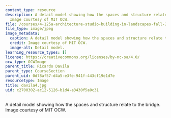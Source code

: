 ```yaml
---
content_type: resource
description: A detail model showing how the spaces and structure relate to the bridge.
  Image courtesy of MIT OCW.
file: /courses/4-125a-architecture-studio-building-in-landscapes-fall-2005/c2700302ac125126b1d4a3430f5a0c31_davila4.jpg
file_type: image/jpeg
image_metadata:
  caption: A detail model showing how the spaces and structure relate to the bridge.
  credit: Image courtesy of MIT OCW.
  image-alt: Detail model.
learning_resource_types: []
license: https://creativecommons.org/licenses/by-nc-sa/4.0/
ocw_type: OCWImage
parent_title: Ricardo Davila
parent_type: CourseSection
parent_uid: 0d78af57-d4a5-e3fe-941f-443cf19e1d7e
resourcetype: Image
title: davila4.jpg
uid: c2700302-ac12-5126-b1d4-a3430f5a0c31
---
```

A detail model showing how the spaces and structure relate to the bridge. Image courtesy of MIT OCW.